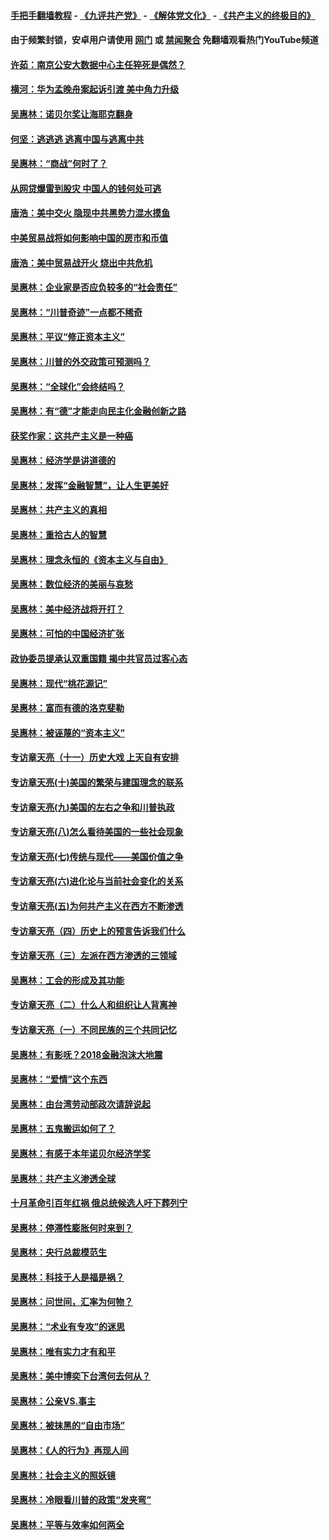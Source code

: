 #### [手把手翻墙教程](https://github.com/gfw-breaker/guides/wiki) -  [《九评共产党》](https://github.com/gfw-breaker/9ping.md?t=05240338) - [《解体党文化》](https://github.com/gfw-breaker/jtdwh.md?t=05240338) - [《共产主义的终极目的》](https://github.com/gfw-breaker/gczydzjmd.md?t=05240338)

#### 由于频繁封锁，安卓用户请使用 [网门](https://github.com/gfw-breaker/bn-android/blob/master/ogate.md?t=05240338) 或 [禁闻聚合](https://github.com/gfw-breaker/bn-android) 免翻墙观看热门YouTube频道 

#### [许茹：南京公安大数据中心主任猝死是偶然？](../pages/nsc423/n11064744.md?t=05240338) 

#### [横河：华为孟晚舟案起诉引渡 美中角力升级](../pages/nsc423/n11027230.md?t=05240338) 

#### [吴惠林：诺贝尔奖让海耶克翻身](../pages/nsc423/n10890049.md?t=05240338) 

#### [何坚：逃逃逃 逃离中国与逃离中共](../pages/nsc423/n10592891.md?t=05240338) 

#### [吴惠林：“商战”何时了？](../pages/nsc423/n10573558.md?t=05240338) 

#### [从网贷爆雷到股灾 中国人的钱何处可逃](../pages/nsc423/n10572800.md?t=05240338) 

#### [唐浩：美中交火 隐现中共黑势力混水摸鱼](../pages/nsc423/n10544040.md?t=05240338) 

#### [中美贸易战将如何影响中国的房市和币值](../pages/nsc423/n10543697.md?t=05240338) 

#### [唐浩：美中贸易战开火 烧出中共危机](../pages/nsc423/n10540126.md?t=05240338) 

#### [吴惠林：企业家是否应负较多的“社会责任”](../pages/nsc423/n10535022.md?t=05240338) 

#### [吴惠林：“川普奇迹”一点都不稀奇](../pages/nsc423/n10512808.md?t=05240338) 

#### [吴惠林：平议“修正资本主义”](../pages/nsc423/n10495724.md?t=05240338) 

#### [吴惠林：川普的外交政策可预测吗？](../pages/nsc423/n10462387.md?t=05240338) 

#### [吴惠林：“全球化”会终结吗？](../pages/nsc423/n10452838.md?t=05240338) 

#### [吴惠林：有“德”才能走向民主化金融创新之路](../pages/nsc423/n10432292.md?t=05240338) 

#### [获奖作家：这共产主义是一种癌](../pages/nsc423/n10431541.md?t=05240338) 

#### [吴惠林：经济学是讲道德的](../pages/nsc423/n10398014.md?t=05240338) 

#### [吴惠林：发挥“金融智慧”，让人生更美好](../pages/nsc423/n10375019.md?t=05240338) 

#### [吴惠林：共产主义的真相](../pages/nsc423/n10351394.md?t=05240338) 

#### [吴惠林：重拾古人的智慧](../pages/nsc423/n10337691.md?t=05240338) 

#### [吴惠林：理念永恒的《资本主义与自由》](../pages/nsc423/n10316274.md?t=05240338) 

#### [吴惠林：数位经济的美丽与哀愁](../pages/nsc423/n10292946.md?t=05240338) 

#### [吴惠林：美中经济战将开打？](../pages/nsc423/n10258825.md?t=05240338) 

#### [吴惠林：可怕的中国经济扩张](../pages/nsc423/n10219147.md?t=05240338) 

#### [政协委员提承认双重国籍 揭中共官员过客心态](../pages/nsc423/n10208809.md?t=05240338) 

#### [吴惠林：现代“桃花源记”](../pages/nsc423/n10185234.md?t=05240338) 

#### [吴惠林：富而有德的洛克斐勒](../pages/nsc423/n10142264.md?t=05240338) 

#### [吴惠林：被诬蔑的“资本主义”](../pages/nsc423/n10124816.md?t=05240338) 

#### [专访章天亮（十一）历史大戏 上天自有安排](../pages/nsc423/n10094905.md?t=05240338) 

#### [专访章天亮(十)美国的繁荣与建国理念的联系](../pages/nsc423/n10094899.md?t=05240338) 

#### [专访章天亮(九)美国的左右之争和川普执政](../pages/nsc423/n10094889.md?t=05240338) 

#### [专访章天亮(八)怎么看待美国的一些社会现象](../pages/nsc423/n10094857.md?t=05240338) 

#### [专访章天亮(七)传统与现代——美国价值之争](../pages/nsc423/n10093140.md?t=05240338) 

#### [专访章天亮(六)进化论与当前社会变化的关系](../pages/nsc423/n10092036.md?t=05240338) 

#### [专访章天亮(五)为何共产主义在西方不断渗透](../pages/nsc423/n10083620.md?t=05240338) 

#### [专访章天亮（四）历史上的预言告诉我们什么](../pages/nsc423/n10083606.md?t=05240338) 

#### [专访章天亮（三）左派在西方渗透的三领域](../pages/nsc423/n10081115.md?t=05240338) 

#### [吴惠林：工会的形成及其功能](../pages/nsc423/n10080633.md?t=05240338) 

#### [专访章天亮（二）什么人和组织让人背离神](../pages/nsc423/n10076637.md?t=05240338) 

#### [专访章天亮（一）不同民族的三个共同记忆](../pages/nsc423/n10074188.md?t=05240338) 

#### [吴惠林：有影呒？2018金融泡沫大地震](../pages/nsc423/n10040534.md?t=05240338) 

#### [吴惠林：“爱情”这个东西](../pages/nsc423/n10019423.md?t=05240338) 

#### [吴惠林：由台湾劳动部政次请辞说起](../pages/nsc423/n9979679.md?t=05240338) 

#### [吴惠林：五鬼搬运如何了？](../pages/nsc423/n9925338.md?t=05240338) 

#### [吴惠林：有感于本年诺贝尔经济学奖](../pages/nsc423/n9871883.md?t=05240338) 

#### [吴惠林：共产主义渗透全球](../pages/nsc423/n9812748.md?t=05240338) 

#### [十月革命引百年红祸 俄总统候选人吁下葬列宁](../pages/nsc423/n9810182.md?t=05240338) 

#### [吴惠林：停滞性膨胀何时来到？](../pages/nsc423/n9764136.md?t=05240338) 

#### [吴惠林：央行总裁模范生](../pages/nsc423/n9728134.md?t=05240338) 

#### [吴惠林：科技于人是福是祸？](../pages/nsc423/n9672982.md?t=05240338) 

#### [吴惠林：问世间，汇率为何物？](../pages/nsc423/n9621788.md?t=05240338) 

#### [吴惠林：“术业有专攻”的迷思](../pages/nsc423/n9580363.md?t=05240338) 

#### [吴惠林：唯有实力才有和平](../pages/nsc423/n9529599.md?t=05240338) 

#### [吴惠林：美中博奕下台湾何去何从？](../pages/nsc423/n9483598.md?t=05240338) 

#### [吴惠林：公亲VS.事主](../pages/nsc423/n9425637.md?t=05240338) 

#### [吴惠林：被抹黑的“自由市场”](../pages/nsc423/n9351545.md?t=05240338) 

#### [吴惠林：《人的行为》再现人间](../pages/nsc423/n9296339.md?t=05240338) 

#### [吴惠林：社会主义的照妖镜](../pages/nsc423/n9243460.md?t=05240338) 

#### [吴惠林：冷眼看川普的政策“发夹弯”](../pages/nsc423/n9120684.md?t=05240338) 

#### [吴惠林：平等与效率如何两全](../pages/nsc423/n9075430.md?t=05240338) 

